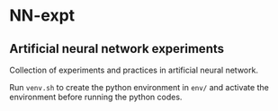 # NN-expt
## Artificial neural network experiments

Collection of experiments and practices in artificial neural network.

Run `venv.sh` to create the python environment in `env/` and activate the environment before running the python codes.
